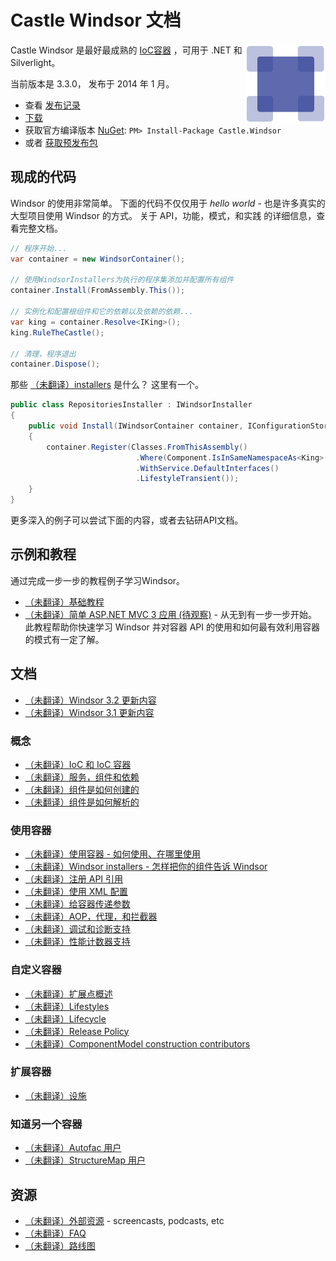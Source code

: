﻿# Castle Windsor 文档

<img align="right" src="images/windsor-logo.png">

Castle Windsor 是最好最成熟的 [IoC容器](IoC.md) ，可用于 .NET 和 Silverlight。

当前版本是 3.3.0， 发布于 2014 年 1 月。

* 查看 [发布记录](https://github.com/castleproject/Windsor/releases/tag/v3.3)
* [下载](https://github.com/castleproject/Windsor/releases/tag/v3.3)
* 获取官方编译版本 [NuGet](http://nuget.org/packages/Castle.Windsor): `PM> Install-Package Castle.Windsor`
* 或者 [获取预发布包](https://github.com/castleproject/Home/blob/master/prerelease-packages.md)

## 现成的代码

Windsor 的使用非常简单。 下面的代码不仅仅用于 *hello world* - 也是许多真实的大型项目使用 Windsor 的方式。  关于 API，功能，模式，和实践 的详细信息，查看完整文档。

```csharp
// 程序开始...
var container = new WindsorContainer();

// 使用WindsorInstallers为执行的程序集添加并配置所有组件
container.Install(FromAssembly.This());

// 实例化和配置根组件和它的依赖以及依赖的依赖...
var king = container.Resolve<IKing>();
king.RuleTheCastle();

// 清理，程序退出
container.Dispose();
```

那些 [（未翻译）installers](installers.md) 是什么？ 这里有一个。

```csharp
public class RepositoriesInstaller : IWindsorInstaller
{
	public void Install(IWindsorContainer container, IConfigurationStore store)
	{
		container.Register(Classes.FromThisAssembly()
			                .Where(Component.IsInSameNamespaceAs<King>())
			                .WithService.DefaultInterfaces()
			                .LifestyleTransient());
	}
}
```
更多深入的例子可以尝试下面的内容，或者去钻研API文档。

## 示例和教程

通过完成一步一步的教程例子学习Windsor。

* [（未翻译）基础教程](basic-tutorial.md)
* [（未翻译）简单 ASP.NET MVC 3 应用 (待观察)](mvc-tutorial-intro.md) - 从无到有一步一步开始。 此教程帮助你快速学习 Windsor 并对容器 API 的使用和如何最有效利用容器的模式有一定了解。

## 文档

* [（未翻译）Windsor 3.2 更新内容](whats-new-3.2.md)
* [（未翻译）Windsor 3.1 更新内容](whats-new-3.1.md)

### 概念

* [（未翻译）IoC 和 IoC 容器](IoC.md)
* [（未翻译）服务，组件和依赖](services-and-components.md)
* [（未翻译）组件是如何创建的](how-components-are-created.md)
* [（未翻译）组件是如何解析的](how-dependencies-are-resolved.md)

### 使用容器

* [（未翻译）使用容器 - 如何使用、在哪里使用](three-calls-pattern.md)
* [（未翻译）Windsor installers - 怎样把你的组件告诉 Windsor](installers.md)
* [（未翻译）注册 API 引用](fluent-registration-api.md)
* [（未翻译）使用 XML 配置](xml-registration-reference.md)
* [（未翻译）给容器传递参数](passing-arguments.md)
* [（未翻译）AOP，代理，和拦截器](interceptors.md)
* [（未翻译）调试和诊断支持](debugger-views.md)
* [（未翻译）性能计数器支持](performance-counters.md)

### 自定义容器

* [（未翻译）扩展点概述](extension-points.md)
* [（未翻译）Lifestyles](lifestyles.md)
* [（未翻译）Lifecycle](lifecycle.md)
* [（未翻译）Release Policy](release-policy.md)
* [（未翻译）ComponentModel construction contributors](componentmodel-construction-contributors.md)

### 扩展容器

* [（未翻译）设施](facilities.md)

### 知道另一个容器

* [（未翻译）Autofac 用户](windsor-for-autofac-users.md)
* [（未翻译）StructureMap 用户](windsor-for-structuremap-users.md)

## 资源

* [（未翻译）外部资源](external-resources.md) - screencasts, podcasts, etc
* [（未翻译）FAQ](faq.md)
* [（未翻译）路线图](roadmap.md)